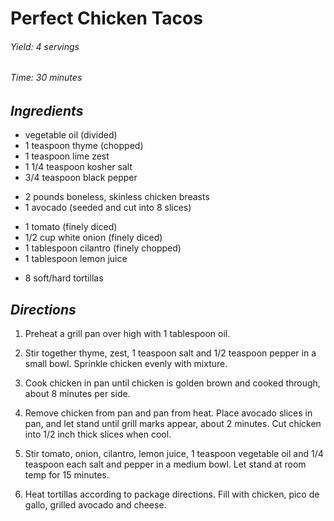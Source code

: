 # Perfect Chicken Tacos

######  Yield: 4 servings
######  Time:  30 minutes

##  *Ingredients*
- vegetable oil (divided)
- 1 teaspoon thyme (chopped)
- 1 teaspoon lime zest
- 1 1/4 teaspoon kosher salt
- 3/4 teaspoon black pepper
<!--  -->
- 2 pounds boneless, skinless chicken breasts
- 1 avocado (seeded and cut into 8 slices)
<!--  -->
- 1 tomato (finely diced)
- 1/2 cup white onion (finely diced)
- 1 tablespoon cilantro (finely chopped)
- 1 tablespoon lemon juice
<!--  -->
- 8 soft/hard tortillas

##  *Directions*
1. Preheat a grill pan over high with 1 tablespoon oil.

2. Stir together thyme, zest, 1 teaspoon salt and 1/2 teaspoon pepper in a small bowl. Sprinkle chicken evenly with mixture.

3. Cook chicken in pan until chicken is golden brown and cooked through, about 8 minutes per side.

4. Remove chicken from pan and pan from heat. Place avocado slices in pan, and let stand until grill marks appear, about 2 minutes. Cut chicken into 1/2 inch thick slices when cool.

5. Stir tomato, onion, cilantro, lemon juice, 1 teaspoon vegetable oil and 1/4 teaspoon each salt and pepper in a medium bowl. Let stand at room temp for 15 minutes.

6. Heat tortillas according to package directions. Fill with chicken, pico de gallo, grilled avocado and cheese.